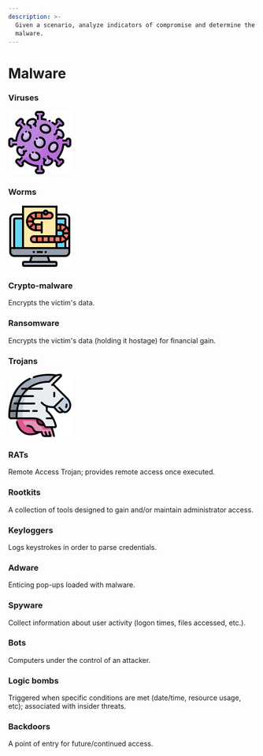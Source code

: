 ```yaml
---
description: >-
  Given a scenario, analyze indicators of compromise and determine the type of
  malware.
---
```


# Malware

### Viruses

![Viruses require human-interaction to propagate.](../.gitbook/assets/005-coronavirus.png)

### Worms

![Worms do not require human-interaction to propagate.  ](../.gitbook/assets/004-worm.png)

### Crypto-malware

Encrypts the victim's data.

### Ransomware

Encrypts the victim's data \(holding it hostage\) for financial gain. 

### Trojans 

![ Trojans are malicious software hidden inside benign software.](../.gitbook/assets/007-trojan%20%282%29%20%281%29.png)

### RATs

Remote Access Trojan; provides remote access once executed. 

### Rootkits

A collection of tools designed to gain and/or maintain administrator access. 

### Keyloggers

Logs keystrokes in order to parse credentials. 

### Adware

Enticing pop-ups loaded with malware. 

### Spyware

Collect information about user activity \(logon times, files accessed, etc.\). 

### Bots

Computers under the control of an attacker. 

### Logic bombs

Triggered when specific conditions are met \(date/time, resource usage, etc\); associated with insider threats. 

### Backdoors

A point of entry for future/continued access. 

